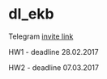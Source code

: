 # dl_ekb

Telegram [invite link](https://t.me/joinchat/AAAAAEIeF82FGIGHIo13nA)

HW1 - deadline 28.02.2017

HW2 - deadline 07.03.2017
